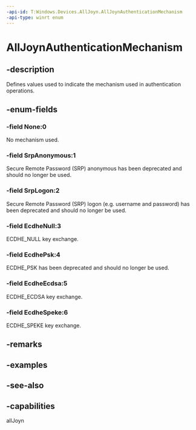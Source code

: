 ```yaml
---
-api-id: T:Windows.Devices.AllJoyn.AllJoynAuthenticationMechanism
-api-type: winrt enum
---
```


<!-- Enumeration syntax
public enum Windows.Devices.AllJoyn.AllJoynAuthenticationMechanism : int
-->

# AllJoynAuthenticationMechanism

## -description
Defines values used to indicate the mechanism used in authentication operations.

## -enum-fields
### -field None:0
No mechanism used.

### -field SrpAnonymous:1
Secure Remote Password (SRP) anonymous has been deprecated and should no longer be used.

### -field SrpLogon:2
Secure Remote Password (SRP) logon (e.g. username and password) has been deprecated and should no longer be used.

### -field EcdheNull:3
ECDHE_NULL key exchange.

### -field EcdhePsk:4
ECDHE_PSK has been deprecated and should no longer be used.

### -field EcdheEcdsa:5
ECDHE_ECDSA key exchange.


### -field EcdheSpeke:6
ECDHE_SPEKE key exchange.

## -remarks

## -examples

## -see-also


## -capabilities
allJoyn



